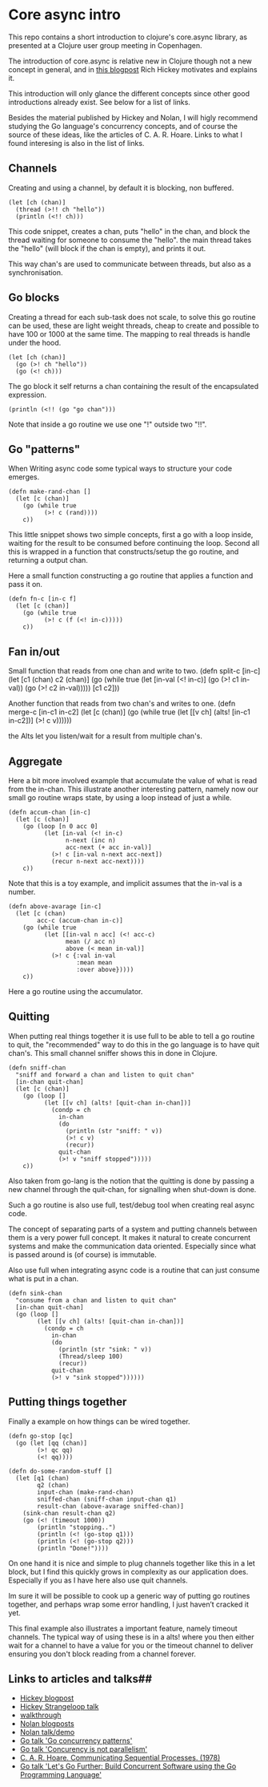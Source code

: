 # Core async intro #

This repo contains a short introduction to clojure's core.async library, as presented at a Clojure user group meeting in Copenhagen.

The introduction of core.async is relative new in Clojure though not a new concept in general, and in
 [this blogpost](http://clojure.com/blog/2013/06/28/clojure-core-async-channels.html) Rich Hickey motivates and explains it.

This introduction will only glance the different concepts since other good introductions already exist. See below for a list of links.

Besides the material published by Hickey and Nolan, I will higly recommend studying the Go language's concurrency concepts, and of course the source of these ideas, like the articles of C. A. R. Hoare. Links to what I found interesing is also in the list of links.


## Channels ##
Creating and using a channel, by default it is blocking, non buffered.

    (let [ch (chan)]
      (thread (>!! ch "hello"))
      (println (<!! ch)))

This code snippet, creates a chan, puts "hello" in the chan, and block the thread waiting for someone to consume the "hello". the main thread takes the "hello" (will block if the chan is empty), and prints it out.

This way chan's are used to communicate between threads, but also as a synchronisation.


## Go blocks ##
Creating a thread for each sub-task does not scale, to solve this go routine can be used, these are light weight threads, cheap to create and possible to have 100 or 1000 at the same time. The mapping to real threads is handle under the hood.


    (let [ch (chan)]
      (go (>! ch "hello"))
      (go (<! ch)))

The go block it self returns a chan containing the result of the encapsulated expression.

    (println (<!! (go "go chan")))

Note that inside a go routine we use one "!" outside two "!!".

## Go "patterns" ##
When Writing async code some typical ways to structure your code emerges.

    (defn make-rand-chan []
      (let [c (chan)]
        (go (while true
              (>! c (rand))))
        c))

This little snippet shows two simple concepts, first a go with a loop inside, waiting for the result to be consumed before continuing the loop. Second all this is wrapped in a function that constructs/setup the go routine, and returning a output chan.

Here a small function constructing a go routine that applies a function and pass it on.

    (defn fn-c [in-c f]
      (let [c (chan)]
        (go (while true
              (>! c (f (<! in-c)))))
        c))

## Fan in/out ##
Small function that reads from one chan and write to two.
    (defn split-c [in-c]
      (let [c1 (chan)
            c2 (chan)]
        (go (while true
              (let [in-val (<! in-c)]
                (go (>! c1 in-val))
                (go (>! c2 in-val)))))
        [c1 c2]))

Another function that reads from two chan's and writes to one.
    (defn merge-c [in-c1 in-c2]
      (let [c (chan)]
        (go (while true
              (let [[v ch] (alts! [in-c1 in-c2])]
                (>! c v))))))

the Alts let you listen/wait for a result from multiple chan's.


## Aggregate ##
Here a bit more involved example that accumulate the value of what is read from the in-chan. This illustrate another interesting pattern, namely now our small go routine wraps state, by using a loop instead of just a while.

    (defn accum-chan [in-c]
      (let [c (chan)]
        (go (loop [n 0 acc 0]
              (let [in-val (<! in-c)
                    n-next (inc n)
                    acc-next (+ acc in-val)]
                (>! c [in-val n-next acc-next])
                (recur n-next acc-next))))
        c))

Note that this is a toy example, and implicit assumes that the in-val is a number.

    (defn above-avarage [in-c]
      (let [c (chan)
            acc-c (accum-chan in-c)]
        (go (while true
              (let [[in-val n acc] (<! acc-c)
                    mean (/ acc n)
                    above (< mean in-val)]
                (>! c {:val in-val
                       :mean mean
                       :over above}))))
        c))
Here a go routine using the accumulator.

## Quitting ##
When putting real things together it is use full to be able to tell a go routine to quit, the "recommended" way to do this in the go language is to have quit chan's. This small channel sniffer shows this in done in Clojure.


    (defn sniff-chan
      "sniff and forward a chan and listen to quit chan"
      [in-chan quit-chan]
      (let [c (chan)]
        (go (loop []
              (let [[v ch] (alts! [quit-chan in-chan])]
                (condp = ch
                  in-chan
                  (do
                    (println (str "sniff: " v))
                    (>! c v)
                    (recur))
                  quit-chan
                  (>! v "sniff stopped")))))
        c))

Also taken from go-lang is the notion that the quitting is done by passing a new channel through the quit-chan, for signalling when shut-down is done.

Such a go routine is also use full, test/debug tool when creating real async code.

The concept of separating parts of a system and putting channels between them is a very power full concept. It makes it natural to create concurrent systems and make the communication data oriented. Especially since what is passed around is (of course) is immutable.

Also use full when integrating async code is a routine that can just consume what is put in a chan.

    (defn sink-chan
      "consume from a chan and listen to quit chan"
      [in-chan quit-chan]
      (go (loop []
            (let [[v ch] (alts! [quit-chan in-chan])]
              (condp = ch
                in-chan
                (do
                  (println (str "sink: " v))
                  (Thread/sleep 100)
                  (recur))
                quit-chan
                (>! v "sink stopped"))))))

## Putting things together ##
Finally a example on how things can be wired together.

    (defn go-stop [qc]
      (go (let [qq (chan)]
            (>! qc qq)
            (<! qq))))

    (defn do-some-random-stuff []
      (let [q1 (chan)
            q2 (chan)
            input-chan (make-rand-chan)
            sniffed-chan (sniff-chan input-chan q1)
            result-chan (above-avarage sniffed-chan)]
        (sink-chan result-chan q2)
        (go (<! (timeout 1000))
            (println "stopping..")
            (println (<! (go-stop q1)))
            (println (<! (go-stop q2)))
            (println "Done!"))))

On one hand it is nice and simple to plug channels together like this in a let block, but I find this quickly grows in complexity as our application does. Especially if you as I have here also use quit channels.

Im sure it will be possible to cook up a generic way of putting go routines together, and perhaps wrap some error handling, I just haven’t cracked it yet.

This final example also illustrates a important feature, namely timeout channels. The typical way of using these is in a alts! where you then either wait for a channel to have a value for you or the timeout channel to deliver ensuring you don't block reading from a channel forever.




## Links to articles and talks##

* [Hickey blogpost](http://clojure.com/blog/2013/06/28/clojure-core-async-channels.html)
* [Hickey Strangeloop talk](http://www.infoq.com/presentations/clojure-core-async)
* [walkthrough](https://github.com/clojure/core.async/blob/master/examples/walkthrough.clj)
* [Nolan blogposts](http://swannodette.github.io/)
* [Nolan talk/demo](http://www.youtube.com/watch?v=AhxcGGeh5ho)
* [Go talk 'Go concurrency patterns'](http://www.youtube.com/watch?v=f6kdp27TYZs)
* [Go talk 'Concurency is not parallelism'](http://www.youtube.com/watch?v=cN_DpYBzKso)
* [C. A. R. Hoare. Communicating Sequential Processes. (1978)](http://www.cs.cmu.edu/~crary/819-f09/Hoare78.pdf)
* [Go talk 'Let's Go Further: Build Concurrent Software using the Go Programming Language'](http://www.youtube.com/watch?v=4iAiS-qv26Q)

